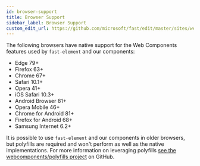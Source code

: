 ```yaml
---
id: browser-support
title: Browser Support
sidebar_label: Browser Support
custom_edit_url: https://github.com/microsoft/fast/edit/master/sites/website/src/docs/resources/browser-support.md
---
```

The following browsers have native support for the Web Components features used by `fast-element` and our components:

* Edge 79+
* Firefox 63+
* Chrome 67+
* Safari 10.1+
* Opera 41+
* iOS Safari 10.3+
* Android Browser 81+
* Opera Mobile 46+
* Chrome for Android 81+
* Firefox for Android 68+
* Samsung Internet 6.2+

It is possible to use `fast-element` and our components in older browsers, but polyfills are required and won't perform as well as the native implementations. For more information on leveraging polyfills [see the webcomponents/polyfills project](https://github.com/webcomponents/polyfills/tree/master/packages/webcomponentsjs) on GitHub.